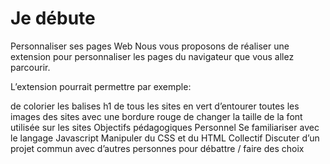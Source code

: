 # Je débute
Personnaliser ses pages Web
Nous vous proposons de réaliser une extension pour personnaliser les pages du navigateur que vous allez parcourir.

L’extension pourrait permettre par exemple:

de colorier les balises h1 de tous les sites en vert
d’entourer toutes les images des sites avec une bordure rouge
de changer la taille de la font utilisée sur les sites
Objectifs pédagogiques
Personnel
Se familiariser avec le langage Javascript
Manipuler du CSS et du HTML
Collectif
Discuter d’un projet commun avec d’autres personnes pour débattre / faire des choix
